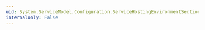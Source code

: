 ```yaml
---
uid: System.ServiceModel.Configuration.ServiceHostingEnvironmentSection.CloseIdleServicesAtLowMemory
internalonly: False
---
```

